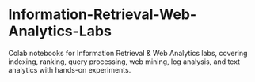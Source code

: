 # Information-Retrieval-Web-Analytics-Labs
Colab notebooks for Information Retrieval &amp; Web Analytics labs, covering indexing, ranking, query processing, web mining, log analysis, and text analytics with hands-on experiments.
